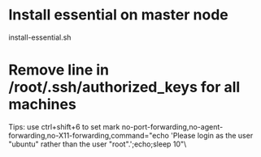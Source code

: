 
# Install essential on master node
install-essential.sh

# Remove line in /root/.ssh/authorized_keys for all machines
Tips: use ctrl+shift+6 to set mark
no-port-forwarding,no-agent-forwarding,no-X11-forwarding,command="echo 'Please login as the user \"ubuntu\" rather than the user \"root\".';echo;sleep 10"\

